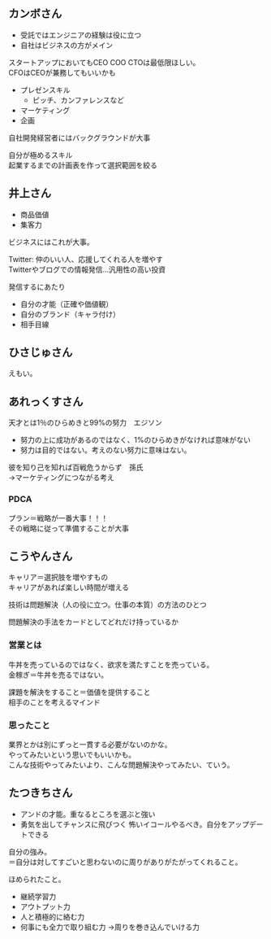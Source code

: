 ## カンボさん

- 受託ではエンジニアの経験は役に立つ
- 自社はビジネスの方がメイン

スタートアップにおいてもCEO COO CTOは最低限ほしい。  
CFOはCEOが兼務してもいいかも

- プレゼンスキル
  - ピッチ、カンファレンスなど
- マーケティング
- 企画

自社開発経営者にはバックグラウンドが大事

自分が極めるスキル  
起業するまでの計画表を作って選択範囲を絞る


## 井上さん

- 商品価値
- 集客力

ビジネスにはこれが大事。

Twitter: 仲のいい人、応援してくれる人を増やす  
Twitterやブログでの情報発信…汎用性の高い投資

発信するにあたり
- 自分の才能（正確や価値観）
- 自分のブランド（キャラ付け）
- 相手目線

## ひさじゅさん

えもい。

## あれっくすさん

天才とは1％のひらめきと99%の努力　エジソン
- 努力の上に成功があるのではなく、1%のひらめきがなければ意味がない
- 努力は目的ではない。考えのない努力に意味はない。

彼を知り己を知れば百戦危うからず　孫氏  
→マーケティングにつながる考え

### PDCA

プラン＝戦略が一番大事！！！  
その戦略に従って準備することが大事

## こうやんさん

キャリア＝選択肢を増やすもの  
キャリアがあれば楽しい時間が増える

技術は問題解決（人の役に立つ。仕事の本質）の方法のひとつ

問題解決の手法をカードとしてどれだけ持っているか

### 営業とは
牛丼を売っているのではなく、欲求を満たすことを売っている。  
金稼ぎ＝牛丼を売るではない。

課題を解決をすること＝価値を提供すること  
相手のことを考えるマインド

### 思ったこと

業界とかは別にずっと一貫する必要がないのかな。  
やってみたいという思いでもいいかも。  
こんな技術やってみたいより、こんな問題解決やってみたい、ていう。


## たつきちさん

- アンドの才能。重なるところを選ぶと強い
- 勇気を出してチャンスに飛びつく
怖いイコールやるべき。自分をアップデートできる

自分の強み。  
＝自分は対してすごいと思わないのに周りがありがたがってくれること。

ほめられたこと。

- 継続学習力
- アウトプット力
- 人と積極的に絡む力
- 何事にも全力で取り組む力
→周りを巻き込んでいける力
